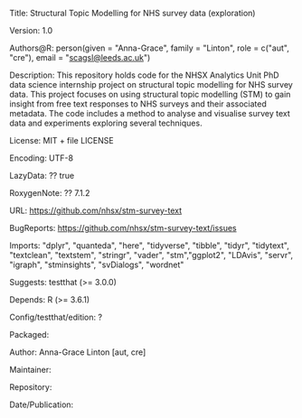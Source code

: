 Title: Structural Topic Modelling for NHS survey data (exploration)

Version: 1.0

Authors@R: 
    person(given = "Anna-Grace",
           family = "Linton",
           role = c("aut", "cre"),
           email = "scagsl@leeds.ac.uk")

Description: This repository holds code for the NHSX Analytics Unit PhD data science internship project on structural topic modelling for NHS survey data. This project focuses on using structural topic modelling (STM) to gain insight from free text responses to NHS surveys and their associated metadata. The code includes a method to analyse and visualise survey text data and experiments exploring several techniques.

License: MIT + file LICENSE

Encoding: UTF-8

LazyData: ?? true

RoxygenNote: ?? 7.1.2

URL: https://github.com/nhsx/stm-survey-text

BugReports: https://github.com/nhsx/stm-survey-text/issues

Imports: "dplyr", "quanteda", "here", "tidyverse", "tibble", "tidyr",
                      "tidytext", "textclean", "textstem", "stringr", "vader",
                      "stm","ggplot2", "LDAvis", "servr", "igraph", "stminsights", "svDialogs", "wordnet"

Suggests: testthat (>= 3.0.0)

Depends: R (>= 3.6.1)

Config/testthat/edition: ?

Packaged: 

Author: Anna-Grace Linton [aut, cre]

Maintainer: 

Repository: 

Date/Publication: 
